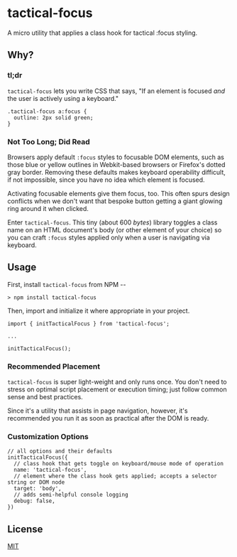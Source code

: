 # tactical-focus

A micro utility that applies a class hook for tactical :focus styling.

## Why?

### tl;dr

`tactical-focus` lets you write CSS that says, "If an element is focused _and_ the user is actively using a keyboard."

```
.tactical-focus a:focus {
  outline: 2px solid green;
}
```

### Not Too Long; Did Read

Browsers apply default `:focus` styles to focusable DOM elements, such as those blue or yellow outlines in Webkit-based browsers or Firefox's dotted gray border. Removing these defaults makes keyboard operability difficult, if not impossible, since you have no idea which element is focused.

Activating focusable elements give them focus, too. This often spurs design conflicts when we don't want that bespoke button getting a giant glowing ring around it when clicked.

Enter `tactical-focus`. This tiny (about 600 _bytes_) library toggles a class name on an HTML document's body (or other element of your choice) so you can craft `:focus` styles applied only when a user is navigating via keyboard.

## Usage

First, install `tactical-focus` from NPM --

```
> npm install tactical-focus
```

Then, import and initialize it where appropriate in your project.

```
import { initTacticalFocus } from 'tactical-focus';

...

initTacticalFocus();
```

### Recommended Placement

`tactical-focus` is super light-weight and only runs once. You don't need to stress on optimal script placement or execution timing; just follow common sense and best practices.

Since it's a utility that assists in page navigation, however, it's recommended you run it as soon as practical after the DOM is ready.

### Customization Options

```
// all options and their defaults
initTacticalFocus({
  // class hook that gets toggle on keyboard/mouse mode of operation
  name: 'tactical-focus',
  // element where the class hook gets applied; accepts a selector string or DOM node
  target: 'body',
  // adds semi-helpful console logging
  debug: false,
})
```

## License

[MIT](LICENSE)
